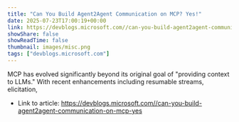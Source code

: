 ```yaml
---
title: "Can You Build Agent2Agent Communication on MCP? Yes!"
date: 2025-07-23T17:00:19+00:00
link: https://devblogs.microsoft.com//can-you-build-agent2agent-communication-on-mcp-yes
showShare: false
showReadTime: false
thumbnail: images/misc.png
tags: ["devblogs.microsoft.com"]
---
```

MCP has evolved significantly beyond its original goal of "providing context to LLMs." With recent enhancements including resumable streams, elicitation,

- Link to article: https://devblogs.microsoft.com//can-you-build-agent2agent-communication-on-mcp-yes